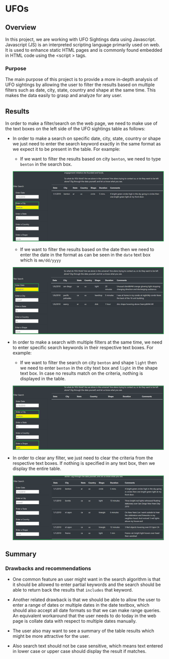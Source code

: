 # UFOs

## Overview
In this project, we are working with UFO Sightings data using Javascript. Javascript (JS) is an interpreted
scripting language primarily used on web. It is used to enhance static HTML pages and is commonly found
embedded in HTML code using the <script \> tags.

### Purpose
The main purpose of this project is to provide a more in-depth analysis of UFO sightings by allowing the user
to filter the results based on multiple filters such as date, city, state, country and shape at the same time.
This makes the data easily to grasp and analyze for any user.

## Results

In order to make a filter/search on the web page, we need to make use of the text boxes on the left side of 
the UFO sightings table as follows:

- In order to make a search on specific date, city, state, country or shape we just need to enter the search
keyword exactly in the same format as we expect it to be present in the table. For example:
    - If we want to filter the results based on city `benton`, we need to type `benton` in the search box.

    ![benton](image_analysis/benton.png)

    - If we want to filter the results based on the date then we need to enter the date in the format as can
    be seen in the `date` text box which is `mm/dd/yyyy`

    ![date_filter](image_analysis/date_filter.png)

- In order to make a search with multiple filters at the same time, we need to enter specific search
keywords in their respective text boxes. For example:
    - If we want to filter the search on city `benton` and shape `light` then we need to enter `benton` in
the city text box and `light` in the shape text box. In case no results match on the criteria, nothing
is displayed in the table.

    ![benton_light](image_analysis/benton_light.png)

- In order to clear any filter, we just need to clear the criteria from the respective text boxes. If nothing
is specified in any text box, then we display the entire table.

    ![complete_data](image_analysis/complete_data.png)

## Summary

### Drawbacks and recommendations
- One common feature an user might want in the search algorithm is that it should be allowed to enter partial
keywords and the search should be able to return back the results that `includes` that keyword.

- Another related drawback is that we should be able to allow the user to enter a range of dates or multiple dates
in the date textbox, which should also accept all date formats so that we can make range queries. An equivalent workaround
that the user needs to do today in the web page is collate data with respect to multiple dates manually.

- The user also may want to see a summary of the table results which might be more attractive for the user.

- Also search text should not be case sensitive, which means text entered in lower case or upper case should 
display the result if matches.
